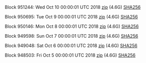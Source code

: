 Block 951244: Wed Oct 10 00:00:01 UTC 2018 [zip](https://dash-bootstrap.ams3.digitaloceanspaces.com/mainnet/2018-10-10/bootstrap.dat.zip) (4.6G) [SHA256](https://dash-bootstrap.ams3.digitaloceanspaces.com/mainnet/2018-10-10/sha256.txt)

Block 950695: Tue Oct  9 00:00:01 UTC 2018 [zip](https://dash-bootstrap.ams3.digitaloceanspaces.com/mainnet/2018-10-09/bootstrap.dat.zip) (4.6G) [SHA256](https://dash-bootstrap.ams3.digitaloceanspaces.com/mainnet/2018-10-09/sha256.txt)

Block 950146: Mon Oct  8 00:00:01 UTC 2018 [zip](https://dash-bootstrap.ams3.digitaloceanspaces.com/mainnet/2018-10-08/bootstrap.dat.zip) (4.6G) [SHA256](https://dash-bootstrap.ams3.digitaloceanspaces.com/mainnet/2018-10-08/sha256.txt)

Block 949598: Sun Oct  7 00:00:01 UTC 2018 [zip](https://dash-bootstrap.ams3.digitaloceanspaces.com/mainnet/2018-10-07/bootstrap.dat.zip) (4.6G) [SHA256](https://dash-bootstrap.ams3.digitaloceanspaces.com/mainnet/2018-10-07/sha256.txt)

Block 949048: Sat Oct  6 00:00:01 UTC 2018 [zip](https://dash-bootstrap.ams3.digitaloceanspaces.com/mainnet/2018-10-06/bootstrap.dat.zip) (4.6G) [SHA256](https://dash-bootstrap.ams3.digitaloceanspaces.com/mainnet/2018-10-06/sha256.txt)

Block 948503: Fri Oct  5 00:00:01 UTC 2018 [zip](https://dash-bootstrap.ams3.digitaloceanspaces.com/mainnet/2018-10-05/bootstrap.dat.zip) (4.6G) [SHA256](https://dash-bootstrap.ams3.digitaloceanspaces.com/mainnet/2018-10-05/sha256.txt)
